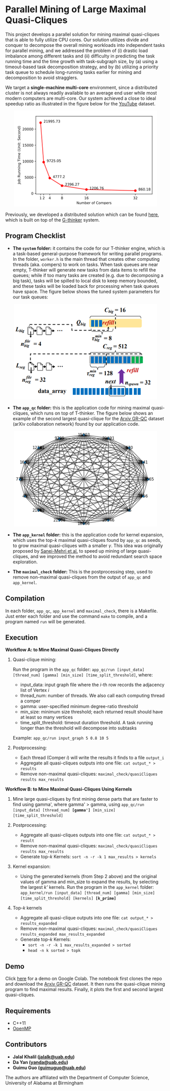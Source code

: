 # Parallel Mining of Large Maximal Quasi-Cliques

This project develops a parallel solution for mining maximal quasi-cliques that is able to fully utilize CPU cores. Our solution utilizes divide and conquer to decompose the overall mining workloads into independent tasks for parallel mining, and we addressed the problem of (i) drastic load imbalance among different tasks and (ii) difficulty in predicting the task running time and the time growth with task-subgraph size, by (a) using a timeout-based task decomposition strategy, and by (b) utilizing a priority task queue to schedule long-running tasks earlier for mining and decomposition to avoid stragglers.

We target a **single-machine multi-core** environment, since a distributed cluster is not always readily available to an average end user while most modern computers are multi-core. Our system achieved a close to ideal speedup ratio as illustrated in the figure below for the [YouTube](https://snap.stanford.edu/data/com-Youtube.html) dataset.

<p align="center">
  <img src="imgs/img3.PNG" width="450" height="300" />
</p>

Previously, we developed a distributed solution which can be found [here](https://github.com/yanlab19870714/gthinkerQC), which is built on top of the [G-thinker](http://bit.ly/gthinker) system.

## Program Checklist
- **The `system` folder:** it contains the code for our T-thinker engine, which is a task-based general-purpose framework for writing parallel programs. In the folder, `worker.h` is the main thread that creates other computing threads (aka. compers) to work on tasks. When task queues are near empty, T-thinker will generate new tasks from data items to refill the queues; while if too many tasks are created (e.g. due to decomposing a big task), tasks will be spilled to local disk to keep memory bounded, and these tasks will be loaded back for processing when task queues have space. The figure below shows the tuned system parameters for our task queues:

<p align="center">
<img src="imgs/img2.PNG" width="450" height="300" />
</p>

- **The `app_qc` folder:** this is the application code for mining maximal quasi-cliques, which runs on top of T-thinker. The figure below shows an example of the second largest quasi-clique for the [Arxiv GR-QC](https://snap.stanford.edu/data/ca-GrQc.html) dataset (arXiv collaboration network) found by our application code.

<p align="center">
<img src="imgs/img1.PNG" width="450" height="300" />
</p>

- **The `app_kernel` folder:** this is the application code for kernel expansion, which uses the top-*k* maximal quasi-cliques found by `app_qc` as seeds, to grow maximal quasi-cliques with a smaller *γ*. This idea was originally proposed by [Sanei-Mehri et al.](https://arxiv.org/abs/1808.09531) to speed up mining of large quasi-cliques, and we improved the method to avoid redundant search space exploration.

- **The `maximal_check` folder:** This is the postprocessing step, used to remove non-maximal quasi-cliques from the output of `app_qc` and `app_kernel`.

## Compilation
In each folder, `app_qc`, `app_kernel` and `maximal_check`, there is a Makefile. Just enter each folder and use the command `make` to compile, and a program named `run` will be generated.

## Execution
**Workflow A: to Mine Maximal Quasi-Cliques Directly**
  1. Quasi-clique mining:
 
      Run the program in the `app_qc` folder: `app_qc/run [input_data] [thread_num] [gamma] [min_size] [time_split_threshold]`, where: 
        - input_data: input graph file where the *i*-th row records the adjacency list of Vertex *i*
        - thread_num: number of threads. We also call each computing thread a comper
        - gamma: user-specified minimum degree-ratio threshold
        - min_size: minimum size threshold; each returned result should have at least so many vertices
        - time_split_threshold: timeout duration threshold. A task running longer than the threshold will decompose into subtasks 

        Example: `app_qc/run input_graph 5 0.8 10 5`

  2. Postprocessing:
      - Each thread (Comper *i*) will write the results it finds to a file `output_i`
      - Aggregate all quasi-cliques outputs into one file: `cat output_* > results`
      - Remove non-maximal quasi-cliques: `maximal_check/quasiCliques results max_results`

**Workflow B: to Mine Maximal Quasi-Cliques Using Kernels**
  1. Mine large quasi-cliques by first mining dense parts that are faster to find using gamma', where gamma' > gamma, using `app_qc/run [input_data] [thread_num] `**`[gamma']`**` [min_size] [time_split_threshold]`

  2. Postprocessing: 
      - Aggregate all quasi-cliques outputs into one file: `cat output_* > result`
      - Remove non-maximal quasi-cliques: `maximal_check/quasiCliques results max_results`
      - Generate top-*k* Kernels: `sort -n -r -k 1 max_results > kernels`

  3. Kernel expansion:
      - Using the generated kernels (from Step 2 above) and the original values of gamma and min_size to expand the results, by selecting the largest *k'* kernels. Run the program in the `app_kernel` folder: `app_kernel/run [input_data] [thread_num] [gamma] [min_size] [time_split_threshold] [kernels] `**`[k_prime]`**
      
  4. Top-*k* kernels
      - Aggregate all quasi-clique outputs into one file: `cat output_* > results_expanded`
      - Remove non-maximal quasi-cliques: `maximal_check/quasiCliques results_expanded max_results_expanded`
      - Generate top-*k* Kernels: 
        - `sort -n -r -k 1 max_results_expanded > sorted`
        - `head -n k sorted > topk`

## Demo
Click [here](https://colab.research.google.com/github/yanlab19870714/Tthinker/blob/main/demo/demo.ipynb) for a demo on Google Colab. The notebook first clones the repo and download the [Arxiv GR-QC](https://snap.stanford.edu/data/ca-GrQc.html) dataset. It then runs the quasi-clique mining program to find maximal results. Finally, it plots the first and second largest quasi-cliques.

## Requirements

* C++11
* [OpenMP](https://www.openmp.org/)

## Contributors
* **Jalal Khalil (jalalk@uab.edu)**
* **Da Yan (yanda@uab.edu)**
* **Guimu Guo (guimuguo@uab.edu)**

The authors are affiliated with the Department of Computer Science, University of Alabama at Birmingham
